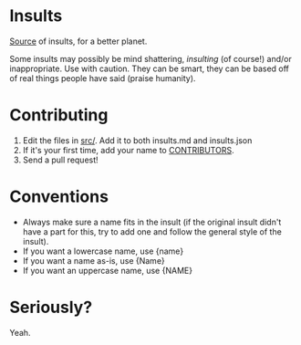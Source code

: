 Insults
=======

[Source](src/) of insults, for a better planet.

Some insults may possibly be mind shattering, _insulting_ (of course!) and/or inappropriate. Use with caution. They can be smart, they can be based off of real things people have said (praise humanity).

Contributing
============

1. Edit the files in [src/](src/). Add it to both insults.md and insults.json
2. If it's your first time, add your name to [CONTRIBUTORS](CONTRIBUTORS).
3. Send a pull request!

Conventions
===========

* Always make sure a name fits in the insult (if the original insult didn't have a part for this, try to add one and follow the general style of the insult).
* If you want a lowercase name, use {name}
* If you want a name as-is, use {Name}
* If you want an uppercase name, use {NAME}

Seriously?
==========

Yeah.